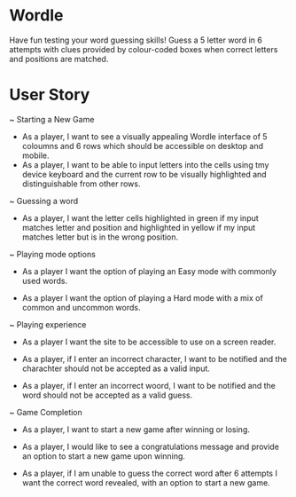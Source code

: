 # Wordle

Have fun testing your word guessing skills! Guess a 5 letter word in 6 attempts with clues provided by colour-coded boxes when correct letters and positions are matched.

# User Story

~ Starting a New Game

- As a player, I want to see a visually appealing Wordle interface of 5 coloumns and 6 rows which should be accessible on desktop and mobile.
- As a player, I want to be able to input letters into the cells using tmy device keyboard and the current row to be visually highlighted and distinguishable from other rows.

~ Guessing a word

- As a player, I want the letter cells highlighted in green if my input matches letter and position and highlighted in yellow if my input matches letter but is in the wrong position.

~ Playing mode options

- As a player I want the option of playing an Easy mode with commonly used words.

- As a player I want the option of playing a Hard mode with a mix of common and uncommon words.

~ Playing experience

- As a player I want the site to be accessible to use on a screen reader.

- As a player, if I enter an incorrect character, I want to be notified and the charachter should not be accepted as a valid input.

- As a player, if I enter an incorrect woord, I want to be notified and the word should not be accepted as a valid guess.

~ Game Completion

- As a player, I want to start a new game after winning or losing.

- As a player, I would like to see a congratulations message and provide an option to start a new game upon winning.

- As a player, if I am unable to guess the correct word after 6 attempts I want the correct word revealed, with an option to start a new game.
